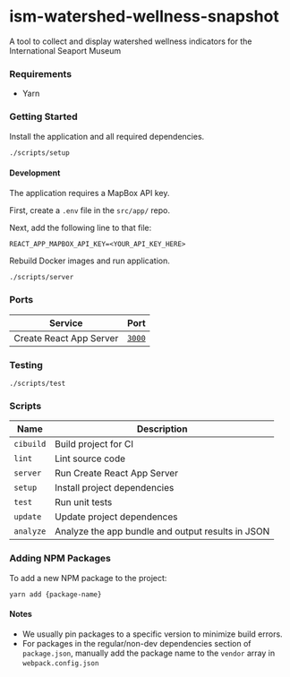 # ism-watershed-wellness-snapshot
A tool to collect and display watershed wellness indicators for the International Seaport Museum

### Requirements

* Yarn

### Getting Started

Install the application and all required dependencies.

```sh
./scripts/setup
```

#### Development

The application requires a MapBox API key.

First, create a `.env` file in the `src/app/` repo.

Next, add the following line to that file:

```
REACT_APP_MAPBOX_API_KEY=<YOUR_API_KEY_HERE>
```

Rebuild Docker images and run application.

```sh
./scripts/server
```

### Ports

| Service            | Port                            |
| ------------------ | ------------------------------- |
| Create React App Server | [`3000`](http://localhost:3000) |

### Testing

```
./scripts/test
```

### Scripts

| Name           | Description                                                   |
| -------------- | ------------------------------------------------------------- |
| `cibuild`      | Build project for CI                                          |
| `lint`         | Lint source code                                              |
| `server`       | Run Create React App Server                                   |
| `setup`        | Install project dependencies                                  |
| `test`         | Run unit tests                                                |
| `update`       | Update project dependences                                    |
| `analyze`      | Analyze the app bundle and output results in JSON             |

### Adding NPM Packages

To add a new NPM package to the project:

```
yarn add {package-name}
```

#### Notes

* We usually pin packages to a specific version to minimize build errors.
* For packages in the regular/non-dev dependencies section of `package.json`,
  manually add the package name to the `vendor` array in `webpack.config.json`
